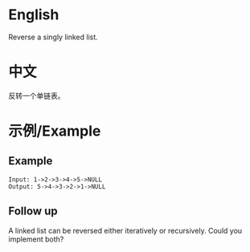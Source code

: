 # English #
Reverse a singly linked list.
# 中文 #
反转一个单链表。
# 示例/Example #

## Example ##
```
Input: 1->2->3->4->5->NULL
Output: 5->4->3->2->1->NULL
```
## Follow up ##
A linked list can be reversed either iteratively or recursively. Could you implement both?
